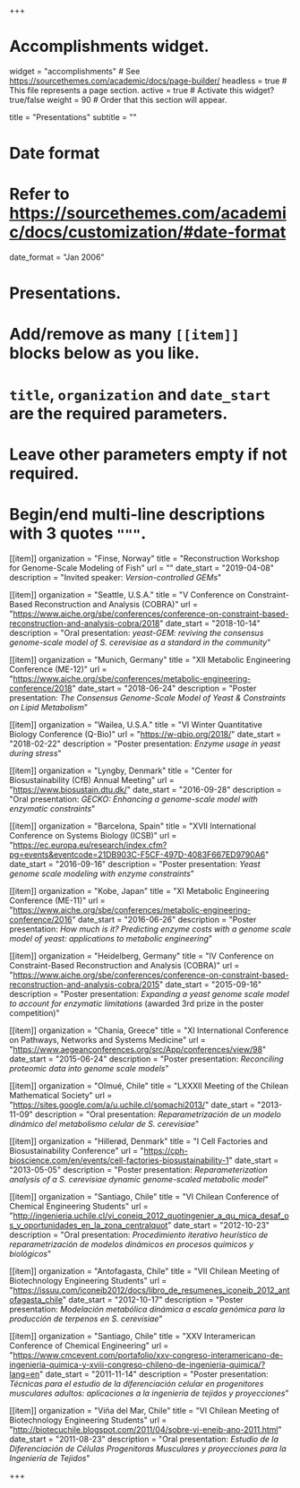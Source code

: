 +++
# Accomplishments widget.
widget = "accomplishments"  # See https://sourcethemes.com/academic/docs/page-builder/
headless = true  # This file represents a page section.
active = true  # Activate this widget? true/false
weight = 90  # Order that this section will appear.

title = "Presentations"
subtitle = ""

# Date format
#   Refer to https://sourcethemes.com/academic/docs/customization/#date-format
date_format = "Jan 2006"

# Presentations.
#   Add/remove as many `[[item]]` blocks below as you like.
#   `title`, `organization` and `date_start` are the required parameters.
#   Leave other parameters empty if not required.
#   Begin/end multi-line descriptions with 3 quotes `"""`.

[[item]]
  organization = "Finse, Norway"
  title = "Reconstruction Workshop for Genome-Scale Modeling of Fish"
  url = ""
  date_start = "2019-04-08"
  description = "Invited speaker: _Version-controlled GEMs_"

[[item]]
  organization = "Seattle, U.S.A."
  title = "V Conference on Constraint-Based Reconstruction and Analysis (COBRA)"
  url = "https://www.aiche.org/sbe/conferences/conference-on-constraint-based-reconstruction-and-analysis-cobra/2018"
  date_start = "2018-10-14"
  description = "Oral presentation: _yeast-GEM: reviving the consensus genome-scale model of S. cerevisiae as a standard in the community_"

[[item]]
  organization = "Munich, Germany"
  title = "XII Metabolic Engineering Conference (ME-12)"
  url = "https://www.aiche.org/sbe/conferences/metabolic-engineering-conference/2018"
  date_start = "2018-06-24"
  description = "Poster presentation: _The Consensus Genome-Scale Model of Yeast & Constraints on Lipid Metabolism_"

[[item]]
  organization = "Wailea, U.S.A."
  title = "VI Winter Quantitative Biology Conference (Q-Bio)"
  url = "https://w-qbio.org/2018/"
  date_start = "2018-02-22"
  description = "Poster presentation: _Enzyme usage in yeast during stress_"

[[item]]
  organization = "Lyngby, Denmark"
  title = "Center for Biosustainability (CfB) Annual Meeting"
  url = "https://www.biosustain.dtu.dk/"
  date_start = "2016-09-28"
  description = "Oral presentation: _GECKO: Enhancing a genome-scale model with enzymatic constraints_"

[[item]]
  organization = "Barcelona, Spain"
  title = "XVII International Conference on Systems Biology (ICSB)"
  url = "https://ec.europa.eu/research/index.cfm?pg=events&eventcode=21DB903C-F5CF-497D-4083F667ED9790A6"
  date_start = "2016-09-16"
  description = "Poster presentation: _Yeast genome scale modeling with enzyme constraints_"

[[item]]
  organization = "Kobe, Japan"
  title = "XI Metabolic Engineering Conference (ME-11)"
  url = "https://www.aiche.org/sbe/conferences/metabolic-engineering-conference/2016"
  date_start = "2016-06-26"
  description = "Poster presentation: _How much is it? Predicting enzyme costs with a genome scale model of yeast: applications to metabolic engineering_"

[[item]]
  organization = "Heidelberg, Germany"
  title = "IV Conference on Constraint-Based Reconstruction and Analysis (COBRA)"
  url = "https://www.aiche.org/sbe/conferences/conference-on-constraint-based-reconstruction-and-analysis-cobra/2015"
  date_start = "2015-09-16"
  description = "Poster presentation: _Expanding a yeast genome scale model to account for enzymatic limitations_ (awarded 3rd prize in the poster competition)"

[[item]]
  organization = "Chania, Greece"
  title = "XI International Conference on Pathways, Networks and Systems Medicine"
  url = "https://www.aegeanconferences.org/src/App/conferences/view/98"
  date_start = "2015-06-24"
  description = "Poster presentation: _Reconciling proteomic data into genome scale models_"

[[item]]
  organization = "Olmué, Chile"
  title = "LXXXII Meeting of the Chilean Mathematical Society"
  url = "https://sites.google.com/a/u.uchile.cl/somachi2013/"
  date_start = "2013-11-09"
  description = "Oral presentation: _Reparametrización de un modelo dinámico del metabolismo celular de S. cerevisiae_"

[[item]]
  organization = "Hillerød, Denmark"
  title = "I Cell Factories and Biosustainability Conference"
  url = "https://cph-bioscience.com/en/events/cell-factories-biosustainability-1"
  date_start = "2013-05-05"
  description = "Poster presentation: _Reparameterization analysis of a S. cerevisiae dynamic genome-scaled metabolic model_"

[[item]]
  organization = "Santiago, Chile"
  title = "VI Chilean Conference of Chemical Engineering Students"
  url = "http://ingenieria.uchile.cl/vi_coneiq_2012_quotingenier_a_qu_mica_desaf_os_y_oportunidades_en_la_zona_centralquot"
  date_start = "2012-10-23"
  description = "Oral presentation: _Procedimiento iterativo heurístico de reparametrización de modelos dinámicos en procesos químicos y biológicos_"

[[item]]
  organization = "Antofagasta, Chile"
  title = "VII Chilean Meeting of Biotechnology Engineering Students"
  url = "https://issuu.com/iconeib2012/docs/libro_de_resumenes_iconeib_2012_antofagasta_chile"
  date_start = "2012-10-17"
  description = "Poster presentation: _Modelación metabólica dinámica a escala genómica para la producción de terpenos en S. cerevisiae_"

[[item]]
  organization = "Santiago, Chile"
  title = "XXV Interamerican Conference of Chemical Engineering"
  url = "https://www.cmcevent.com/portafolio/xxv-congreso-interamericano-de-ingenieria-quimica-y-xviii-congreso-chileno-de-ingenieria-quimica/?lang=en"
  date_start = "2011-11-14"
  description = "Poster presentation: _Técnicas para el estudio de la diferenciación celular en progenitores musculares adultos: aplicaciones a la ingeniería de tejidos y proyecciones_"

[[item]]
  organization = "Viña del Mar, Chile"
  title = "VI Chilean Meeting of Biotechnology Engineering Students"
  url = "http://biotecuchile.blogspot.com/2011/04/sobre-vi-eneib-ano-2011.html"
  date_start = "2011-08-23"
  description = "Oral presentation: _Estudio de la Diferenciación de Células Progenitoras Musculares y proyecciones para la Ingeniería de Tejidos_"

+++
